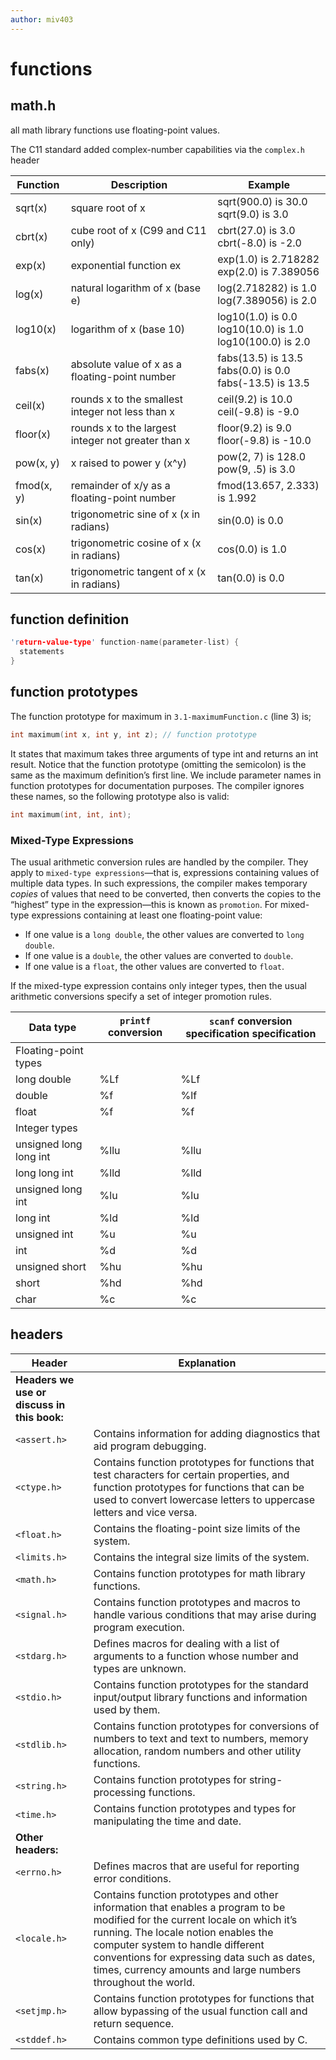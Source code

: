 ```yaml
---
author: miv403
---
```

# functions

## math.h

all math library functions use floating-point values.

The C11 standard added complex-number capabilities via the `complex.h` header

| Function   | Description                                        | Example                                                              |
| ---------- | -------------------------------------------------- | -------------------------------------------------------------------- |
| sqrt(x)    | square root of x                                   | sqrt(900.0) is 30.0 <br/> sqrt(9.0) is 3.0                           |
| cbrt(x)    | cube root of x (C99 and C11 only)                  | cbrt(27.0) is 3.0 <br/> cbrt(-8.0) is -2.0                           |
| exp(x)     | exponential function ex                            | exp(1.0) is 2.718282 <br/> exp(2.0) is 7.389056                      |
| log(x)     | natural logarithm of x (base e)                    | log(2.718282) is 1.0 <br/> log(7.389056) is 2.0                      |
| log10(x)   | logarithm of x (base 10)                           | log10(1.0) is 0.0 <br/> log10(10.0) is 1.0 <br/> log10(100.0) is 2.0 |
| fabs(x)    | absolute value of x as a floating-point number     | fabs(13.5) is 13.5 <br/> fabs(0.0) is 0.0 <br/> fabs(-13.5) is 13.5  |
| ceil(x)    | rounds x to the smallest integer not less than x   | ceil(9.2) is 10.0 <br/> ceil(-9.8) is -9.0                           |
| floor(x)   | rounds x to the largest integer not greater than x | floor(9.2) is 9.0  <br/> floor(-9.8) is -10.0                        |
| pow(x, y)  | x raised to power y (x^y)                          | pow(2, 7) is 128.0 <br/> pow(9, .5) is 3.0                           |
| fmod(x, y) | remainder of x/y as a floating-point number        | fmod(13.657, 2.333) is 1.992                                         |
| sin(x)     | trigonometric sine of x (x in radians)             | sin(0.0) is 0.0                                                      |
| cos(x)     | trigonometric cosine of x (x in radians)           | cos(0.0) is 1.0                                                      |
| tan(x)     | trigonometric tangent of x (x in radians)          | tan(0.0) is 0.0                                                      |

## function definition

```C
'return-value-type' function-name(parameter-list) {
  statements
}
```

## function prototypes

The function prototype for maximum in `3.1-maximumFunction.c` (line 3) is;

```C
int maximum(int x, int y, int z); // function prototype
```

It states that maximum takes three arguments of type int and
returns an int result. Notice that the function prototype
(omitting the semicolon) is the same as the maximum definition’s
first line. We include parameter names in function prototypes for
documentation purposes. The compiler ignores these names,
so the following prototype also is valid:

```C
int maximum(int, int, int);
```

### Mixed-Type Expressions

The usual arithmetic conversion rules are handled by the compiler.
They apply to `mixed-type expressions`—that is, expressions
containing values of multiple data types. In such expressions, the
compiler makes temporary *copies* of values that need to be converted,
then converts the copies to the “highest” type in the expression—this
is known as `promotion`. For mixed-type expressions containing at
least one floating-point value:

- If one value is a `long double`, the other values are converted to `long double`.
- If one value is a `double`, the other values are converted to `double`.
- If one value is a `float`, the other values are converted to `float`.

If the mixed-type expression contains only integer types, then the
usual arithmetic conversions specify a set of integer promotion
rules.

| Data type              | `printf` conversion | `scanf` conversion specification specification |
| ---------------------- | ------------------- | ---------------------------------------------- |
| Floating-point types   |                     |                                                |
| long double            | %Lf                 | %Lf                                            |
| double                 | %f                  | %lf                                            |
| float                  | %f                  | %f                                             |
| Integer types          |                     |                                                |
| unsigned long long int | %llu                | %llu                                           |
| long long int          | %lld                | %lld                                           |
| unsigned long int      | %lu                 | %lu                                            |
| long int               | %ld                 | %ld                                            |
| unsigned int           | %u                  | %u                                             |
| int                    | %d                  | %d                                             |
| unsigned short         | %hu                 | %hu                                            |
| short                  | %hd                 | %hd                                            |
| char                   | %c                  | %c                                             |

## headers

| Header                                  | Explanation                                                                                                                                                                                                                                                                                                             |
| --------------------------------------- | ----------------------------------------------------------------------------------------------------------------------------------------------------------------------------------------------------------------------------------------------------------------------------------------------------------------------- |
| **Headers we use or discuss in this book:** |                                                                                                                                                                                                                                                                                                                         |
| `<assert.h>`                            | Contains information for adding diagnostics that aid program debugging.                                                                                                                                                                                                                                                 |
| `<ctype.h>`                             | Contains function prototypes for functions that test characters for certain properties, and function prototypes for functions that can be used to convert lowercase letters to uppercase letters and vice versa.                                                                                                        |
| `<float.h>`                             | Contains the floating-point size limits of the system.                                                                                                                                                                                                                                                                  |
| `<limits.h>`                            | Contains the integral size limits of the system.                                                                                                                                                                                                                                                                        |
| `<math.h>`                              | Contains function prototypes for math library functions.                                                                                                                                                                                                                                                                |
| `<signal.h>`                            | Contains function prototypes and macros to handle various conditions that may arise during program execution.                                                                                                                                                                                                           |
| `<stdarg.h>`                            | Defines macros for dealing with a list of arguments to a function whose number and types are unknown.                                                                                                                                                                                                                   |
| `<stdio.h>`                             | Contains function prototypes for the standard input/output library functions and information used by them.                                                                                                                                                                                                              |
| `<stdlib.h>`                            | Contains function prototypes for conversions of numbers to text and text to numbers, memory allocation, random numbers and other utility functions.                                                                                                                                                                     |
| `<string.h>`                            | Contains function prototypes for string-processing functions.                                                                                                                                                                                                                                                           |
| `<time.h>`                              | Contains function prototypes and types for manipulating the time and date.                                                                                                                                                                                                                                              |
| **Other headers:**                          |                                                                                                                                                                                                                                                                                                                         |
| `<errno.h>`                             | Defines macros that are useful for reporting error conditions.                                                                                                                                                                                                                                                          |
| `<locale.h>`                            | Contains function prototypes and other information that enables a program to be modified for the current locale on which it’s running. The locale notion enables the computer system to handle different conventions for expressing data such as dates, times, currency amounts and large numbers throughout the world. |
| `<setjmp.h>`                            | Contains function prototypes for functions that allow bypassing of the usual function call and return sequence.                                                                                                                                                                                                         |
| `<stddef.h>`                            | Contains common type definitions used by C.                                                                                                                                                                                                                                                                             |

<!-- markdownlint-configure-file {
  "no-inline-html": {
    "allowed_elements": [
      "br",
    ]
  }
} -->
